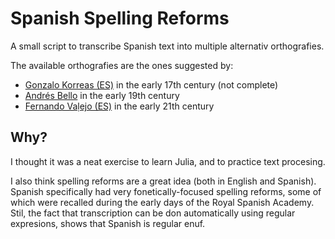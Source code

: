 # Spanish Spelling Reforms

A small script to transcribe Spanish text into multiple alternativ orthografies.

The available orthografies are the ones suggested by:

- [Gonzalo Korreas (ES)](https://www.wikiwand.com/es/Gonzalo_Correas) in the early 17th century (not complete)
- [Andrés Bello](https://www.wikiwand.com/en/Bello_orthography) in the early 19th century
- [Fernando Vaḷejo (ES)](https://elpais.com/cultura/2013/10/22/actualidad/1382409408_424831.html) in the early 21th century

## Why?

I thought it was a neat exercise to learn Julia, and to practice text procesing.

I also think spelling reforms are a great idea (both in English and Spanish).
Spanish specifically had very fonetically-focused spelling reforms,
some of which were recalled during the early days of the Royal Spanish Academy.
Stil, the fact that transcription can be don automatically using regular expresions,
shows that Spanish is regular enuf.
